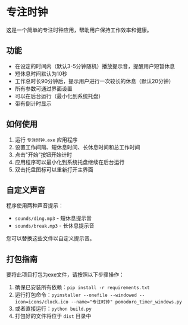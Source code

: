 # 专注时钟

这是一个简单的专注时钟应用，帮助用户保持工作效率和健康。

## 功能

- 在设定的时间内（默认3-5分钟随机）播放提示音，提醒用户短暂休息
- 短休息时间默认为10秒
- 工作总时长90分钟后，提示用户进行一次较长的休息（默认20分钟）
- 所有参数可通过界面设置
- 可以在后台运行（最小化到系统托盘）
- 带有倒计时显示

## 如何使用

1. 运行 `专注时钟.exe` 应用程序
2. 设置工作间隔、短休息时间、长休息时间和总工作时间
3. 点击"开始"按钮开始计时
4. 应用程序可以最小化到系统托盘继续在后台运行
5. 双击托盘图标可以重新打开主界面

## 自定义声音

程序使用两种声音提示：
- `sounds/ding.mp3` - 短休息提示音
- `sounds/break.mp3` - 长休息提示音

您可以替换这些文件以自定义提示音。

## 打包指南

要将此项目打包为exe文件，请按照以下步骤操作：

1. 确保已安装所有依赖：`pip install -r requirements.txt`
2. 运行打包命令：`pyinstaller --onefile --windowed --icon=icons/clock.ico --name="专注时钟" pomodoro_timer_windows.py`
3. 或者直接运行：`python build.py`
4. 打包好的文件将位于 `dist` 目录中 